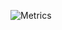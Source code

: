 ![Metrics](https://metrics.lecoq.io/runarmod?template=classic&isocalendar=1&languages=1&stars=1&lines=1&isocalendar.duration=half-year&languages.limit=8&languages.threshold=0%25&languages.colors=github&languages.aliases=javascript%3AJS%20python%3Apy&languages.sections=most-used&languages.indepth=false&languages.analysis.timeout=15&languages.categories=markup%2C%20programming&languages.recent.categories=markup%2C%20programming&languages.recent.load=300&languages.recent.days=14&stars.limit=4&config.timezone=Europe%2FOslo)
